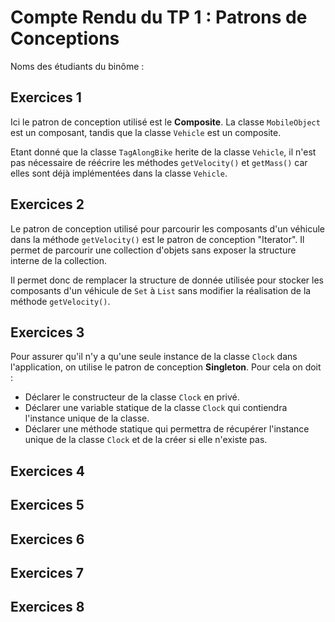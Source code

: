 # Compte Rendu du TP 1 : Patrons de Conceptions

Noms des étudiants du binôme :

## Exercices 1

Ici le patron de conception utilisé est le **Composite**. 
La classe `MobileObject` est un composant, tandis que la classe `Vehicle` est un composite.     

Etant donné que la classe `TagAlongBike` herite de la classe `Vehicle`, il n'est pas nécessaire de réécrire les méthodes `getVelocity()` et `getMass()` car elles sont déjà implémentées dans la classe `Vehicle`.

## Exercices 2

Le patron de conception utilisé pour parcourir les composants d'un véhicule dans la méthode `getVelocity()` est le patron de conception "Iterator".
Il permet de parcourir une collection d'objets sans exposer la structure interne de la collection.

Il permet donc de remplacer la structure de donnée utilisée pour stocker les composants d'un véhicule de `Set` à `List` sans modifier la réalisation de la méthode `getVelocity()`.

## Exercices 3

Pour assurer qu'il n'y a qu'une seule instance de la classe `Clock` dans l'application, on utilise le patron de conception **Singleton**.
Pour cela on doit :
- Déclarer le constructeur de la classe `Clock` en privé.
- Déclarer une variable statique de la classe `Clock` qui contiendra l'instance unique de la classe.
- Déclarer une méthode statique qui permettra de récupérer l'instance unique de la classe `Clock` et de la créer si elle n'existe pas.

## Exercices 4

## Exercices 5

## Exercices 6

## Exercices 7

## Exercices 8


